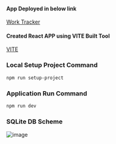 #### App Deployed in below link

[Work Tracker](https://work-tracker-6znf.onrender.com/)

#### Created React APP using VITE Built Tool

[VITE](https://vitejs.dev/guide/)

### Local Setup Project Command

```sh
npm run setup-project
```
### Application Run Command 
   
```sh
npm run dev
```

### SQLite DB Scheme 

![image](https://github.com/user-attachments/assets/36962278-93eb-40f9-a1a1-cee766e36ec8)



